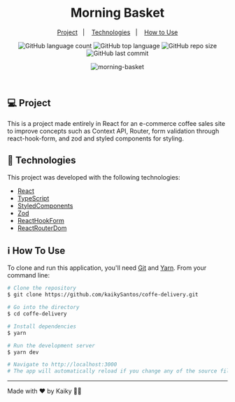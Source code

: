 <h1 align="center">
  Morning Basket
</h1>

<p align="center">
  <a href="#-project">Project</a>&nbsp;&nbsp;&nbsp;|&nbsp;&nbsp;&nbsp;
  <a href="#-technologies">Technologies</a>&nbsp;&nbsp;&nbsp;|&nbsp;&nbsp;&nbsp;
  <a href="#-how-to-use">How to Use</a>
</p>

<p align="center">
  <img alt="GitHub language count" src="https://img.shields.io/github/languages/count/kaikySantos/coffe-delivery">

  <img alt="GitHub top language" src="https://img.shields.io/github/languages/top/kaikySantos/coffe-delivery">

  <img alt="GitHub repo size" src="https://img.shields.io/github/repo-size/kaikySantos/coffe-delivery">

  <img alt="GitHub last commit" src="https://img.shields.io/github/last-commit/kaikySantos/coffe-delivery">
</p>

<p align="center">
  <img alt="morning-basket" src="https://user-images.githubusercontent.com/56506919/219960287-d0612632-6063-4624-8592-6c79acfa1701.png">
</p>

<br/>

## 💻 Project

This is a project made entirely in React for an e-commerce coffee sales site to improve concepts such as Context API, Router, form validation through react-hook-form, and zod and styled components for styling.

## 🚀 Technologies

This project was developed with the following technologies:

- [React](https://reactjs.org)
- [TypeScript](https://www.typescriptlang.org/)
- [StyledComponents](https://www.styled-components.com/)
- [Zod](https://zod.dev/)
- [ReactHookForm](https://react-hook-form.com/)
- [ReactRouterDom](https://reactrouter.com/)

## ℹ️ How To Use

To clone and run this application, you'll need [Git](https://git-scm.com) and [Yarn](https://legacy.yarnpkg.com). From your command line:

```bash
# Clone the repository
$ git clone https://github.com/kaikySantos/coffe-delivery.git

# Go into the directory
$ cd coffe-delivery

# Install dependencies
$ yarn

# Run the development server
$ yarn dev

# Navigate to http://localhost:3000
# The app will automatically reload if you change any of the source files.
```

---

Made with ♥ by Kaiky 👋🏻
